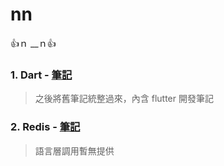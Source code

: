 # nn
👍ｎ __ｎ👍

### 1. Dart - [筆記](./dart)
> 之後將舊筆記統整過來，內含 flutter 開發筆記

### 2. Redis - [筆記](./redis)
> 語言層調用暫無提供


